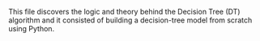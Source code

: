 This file discovers the logic and theory behind the Decision Tree (DT) algorithm and it consisted of building a decision-tree model from scratch using Python.
